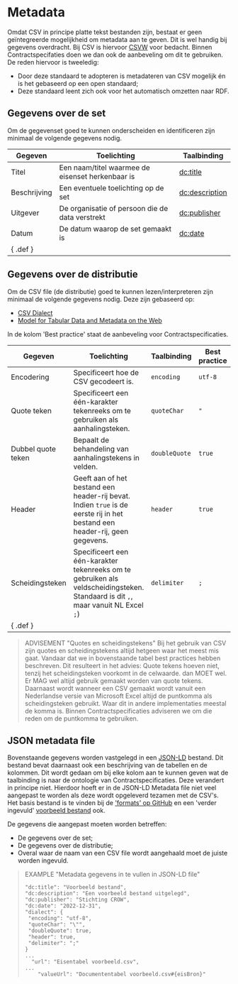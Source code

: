 # Metadata

Omdat CSV in principe platte tekst bestanden zijn, bestaat er geen geïntegreerde mogelijkheid om metadata aan te geven. Dit is wel handig bij gegevens overdracht. Bij CSV is hiervoor [CSVW](https://csvw.org/) voor bedacht. Binnen Contractspecifaties doen we dan ook de aanbeveling om dit te gebruiken. De reden hiervoor is tweeledig:
* Door deze standaard te adopteren is metadateren van CSV mogelijk én is het gebaseerd op een open standaard;
* Deze standaard leent zich ook voor het automatisch omzetten naar RDF.

## Gegevens over de set

Om de gegevenset goed te kunnen onderscheiden en identificeren zijn minimaal de volgende gegevens nodig.

| Gegeven      | Toelichting                                      | Taalbinding                                            |
|--------------|--------------------------------------------------|--------------------------------------------------------|
| Titel        | Een naam/titel waarmee de eisenset herkenbaar is | [dc:title](http://purl.org/dc/terms/title)             |
| Beschrijving | Een eventuele toelichting op de set              | [dc:description](http://purl.org/dc/terms/description) |
| Uitgever     | De organisatie of persoon die de data verstrekt  | [dc:publisher](http://purl.org/dc/terms/publisher)     |
| Datum        | De datum waarop de set gemaakt is                | [dc:date](http://purl.org/dc/terms/date)               |
| { .def }     |

## Gegevens over de distributie

Om de CSV file (de distributie) goed te kunnen lezen/interpreteren zijn minimaal de volgende gegevens nodig. Deze zijn gebaseerd op: 
* [CSV Dialect](http://dataprotocols.org/csv-dialect/)
* [Model for Tabular Data and Metadata on the Web](https://www.w3.org/TR/tabular-data-model/#syntax)

In de kolom 'Best practice' staat de aanbeveling voor Contractspecificaties.

| Gegeven            | Toelichting                                                                                                                       | Taalbinding   | Best practice |
|--------------------|-----------------------------------------------------------------------------------------------------------------------------------|---------------|---------------|
| Encodering         | Specificeert hoe de CSV gecodeert is.                                                                                             | `encoding`    | `utf-8`       |
| Quote teken        | Specificeert een één-karakter tekenreeks om te gebruiken als aanhalingsteken.                                                     | `quoteChar`   | `"`           |
| Dubbel quote teken | Bepaalt de behandeling van aanhalingstekens in velden.                                                                            | `doubleQuote` | `true`        |
| Header             | Geeft aan of het bestand een header-rij bevat. Indien `true` is de eerste rij in het bestand een header-rij, geen gegevens.       | `header`      | `true`        |
| Scheidingsteken    | Specificeert een één-karakter tekenreeks om te gebruiken als veldscheidingsteken. Standaard is dit `,`, maar vanuit NL Excel `;`) | `delimiter`   | `;`           |
| { .def }     |

>ADVISEMENT "Quotes en scheidingstekens"
>Bij het gebruik van CSV zijn quotes en scheidingstekens altijd hetgeen waar het meest mis gaat. Vandaar dat we in bovenstaande tabel best practices hebben beschreven. 
>Dit resulteert in het advies: Quote tekens hoeven niet, tenzij het scheidingsteken voorkomt in de celwaarde. dan MOET wel. Er MAG wel altijd gebruik gemaakt worden van quote tekens.
>Daarnaast wordt wanneer een CSV gemaakt wordt vanuit een Nederlandse versie van Microsoft Excel altijd de puntkomma als scheidingsteken gebruikt. Waar dit in andere implementaties meestal de komma is. Binnen Contractspecificaties adviseren we om die reden om de puntkomma te gebruiken.

## JSON metadata file

Bovenstaande gegevens worden vastgelegd in een [JSON-LD](https://json-ld.org/) bestand. Dit bestand bevat daarnaast ook een beschrijving van de tabellen en de kolommen. Dit wordt gedaan om bij elke kolom aan te kunnen geven wat de taalbinding is naar de ontologie van Contractspecificaties. Deze verandert in principe niet. Hierdoor hoeft er in de JSON-LD Metadata file niet veel aangepast te worden als deze wordt opgeleverd tezamen met de CSV's. Het basis bestand is te vinden bij de ['formats' op GitHub](https://github.com/bimloket/contractspecificaties/blob/master/formats/metadata.json) en een 'verder ingevuld' [voorbeeld bestand](https://github.com/bimloket/contractspecificaties/blob/master/examples/zonnwegen_PCB/example-metadata.json) ook. 



De gegevens die aangepast moeten worden betreffen:
* De gegevens over de set;
* De gegevens over de distributie;
* Overal waar de naam van een CSV file wordt aangehaald moet de juiste worden ingevuld.

> EXAMPLE "Metadata gegevens in te vullen in JSON-LD file"
>   ```
>  "dc:title": "Voorbeeld bestand",
>  "dc:description": "Een voorbeeld bestand uitgelegd",
>  "dc:publisher": "Stichting CROW",
>  "dc:date": "2022-12-31",
>  "dialect": {
>    "encoding": "utf-8",
>    "quoteChar": "\"",
>    "doubleQuote": true,
>    "header": true,
>    "delimiter": ";"
>   }
> ...
>     "url": "Eisentabel voorbeeld.csv",
> ...
>       "valueUrl": "Documententabel voorbeeld.csv#{eisBron}"
>   ```